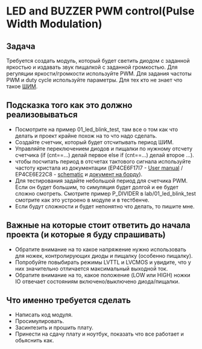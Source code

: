 # LED and BUZZER PWM control(Pulse Width Modulation)

## Задача
Требуется создать модуль, который будет светить диодом с заданной яркостью и издавать звук пищалкой с заданной громкостью.
Для регуляции яркости/громкости используйте PWM. Для задания частоты PWM и duty cycle используйте параметры.
Для тех кто не знает что такое [ШИМ](https://jarduino.ru/2019/05/16/opyt-3-shim-upravlenie-jarkostju-svetodioda/).

## Подсказка того как это должно реализовываться
* Посмотрите на пример 01_led_blink_test, там все о том как что делать и проект крайне похож на то что надо сделать.
* Создайте счетчик, который будет отсчитывать период ШИМ. 
* Управляйте переключением диодов и пищалки по нужному отсчету счетчика (if (cnt==...) делай первое else if (cnt==...) делай второе ...). 
* чтобы посчитать период в отсчетах тактового сигнала используйте частоту кристала из документации (EP4CE6F17I7 - [User manual](../../docs/AX301_English_ug_V1.0.pdf) / EP4CE6E22C8 - [schematic](../../docs/schematic_v200.pdf) и [документ на борду](../../docs/3-EASY%20FPGA%20Development%20Board%20Users%20Manual.pdf)). 
* Для тестирования задайте небольшой период для счетчика PWM. Если он будет большим, то симуляция будет долгой и ее будет сложно смотреть. Смотрите пример P_DIVIDER в lab/01_led_blink_test смотрите как это устроено в модуле и в тестбенче.
* Если будут сложности и будет непонятно что делать, то пишите мне.

## Важные на которые стоит ответить до начала проекта (и которые я буду спрашивать)
* Обратите внимание на то какое напряжение нужно использовать для ножек, контролирующих диоды и пищалку (особенно пищалку). 
* Попробуйте повыбирать режимы LVTTL и LVCMOS и увидите, что у них значительно отличается максимальный выходной ток.
* Обратите внимание на то, какое положение (LOW или HIGH) ножки IO отвечает состояниям включено/выключено диода/пищалки.


## Что именно требуется сделать 
* Написать код модуля.
* Просимулировать.
* Засинтезить и прошить плату.
* Принести на сдачу плату и ноутбук, показать что все работает и обьяснить как.
